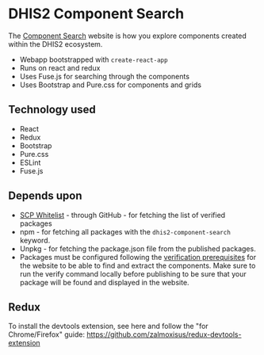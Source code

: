 # DHIS2 Component Search
The [Component Search](https://dhis2designlab.github.io/scp-website/) website is how you explore components created within the DHIS2 ecosystem.

- Webapp bootstrapped with `create-react-app`
- Runs on react and redux
- Uses Fuse.js for searching through the components
- Uses Bootstrap and Pure.css for components and grids

## Technology used
* React
* Redux
* Bootstrap
* Pure.css
* ESLint
* Fuse.js

## Depends upon
* [SCP Whitelist](https://github.com/dhis2designlab/scp-whitelist) - through GitHub - for fetching the list of verified packages
* npm - for fetching all packages with the `dhis2-component-search` keyword.
* Unpkg - for fetching the package.json file from the published packages.
* Packages must be configured following the [verification prerequisites](https://github.com/goudbes/scp-evaluation/blob/master/documentation/documentation.md#31-verification-prerequisites) for the website to be able to find and extract the components. Make sure to run the verify command locally before publishing to be sure that your package will be found and displayed in the website.

## Redux
To install the devtools extension, see here and follow the "for Chrome/Firefox" guide: https://github.com/zalmoxisus/redux-devtools-extension
